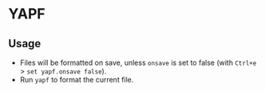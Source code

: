 # YAPF

## Usage

- Files will be formatted on save, unless `onsave` is set to false (with `Ctrl+e` > `set yapf.onsave false`).
- Run `yapf` to format the current file.
